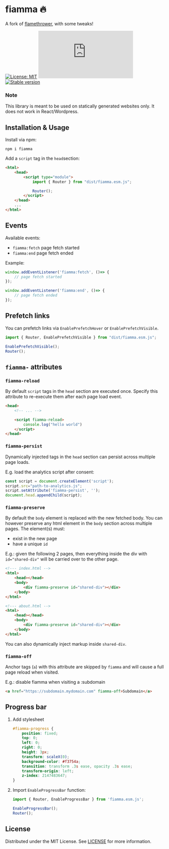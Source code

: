 # fiamma 🔥
A fork of [flamethrower](https://github.com/fireship-io/flamethrower), with some tweaks!

[![License: MIT](https://img.shields.io/badge/License-MIT-green.svg)](https://opensource.org/licenses/MIT)
![Size](https://img.shields.io/github/size/orestbida/fiamma/dist/fiamma.esm.js)
[![Stable version](https://img.shields.io/github/v/release/orestbida/fiamma)](https://github.com/orestbida/fiamma/releases)


### Note
This library is meant to be used on statically generated websites only. It does not work in React/Wordpress.

## Installation & Usage
Install via npm:
```
npm i fiamma
```

Add a `script` tag in the `head`section:
```html
<html>
    <head>
        <script type="module">
            import { Router } from "dist/fiamma.esm.js";

            Router();
        </script>
    </head>
    ...
</html>
```

## Events
Available events:

* `fiamma:fetch` page fetch started
* `fiamma:end` page fetch ended

Example:
```javascript
window.addEventListener('fiamma:fetch', ()=> {
    // page fetch started
});

window.addEventListener('fiamma:end', ()=> {
    // page fetch ended
});
```

## Prefetch links
You can prefetch links via `EnablePrefetchHover` or `EnablePrefetchVisible`.

```javascript
import { Router, EnablePrefetchVisible } from "dist/fiamma.esm.js";

EnablePrefetchVisible();
Router();
```

## `fiamma-` attributes

### `fiamma-reload`

By default `script` tags in the `head` section are executed once.
Specify this attribute to re-execute them after each page load event.

```html
<head>
    <!-- ... -->

    <script fiamma-reload>
        console.log("hello world")
    </script>
</head>
```

### `fiamma-persist`

Dynamically injected tags in the `head` section can persist across multiple page loads.

E.g. load the analytics script after consent:

```javascript
const script = document.createElement('script');
script.src="path-to-analytics.js";
script.setAttribute('fiamma-persist', '');
document.head.appendChild(script);
```

### `fiamma-preserve`
By default the `body` element is replaced with the new fetched body. You can however preserve any html element in the `body` section across multiple pages. The element(s) must:

* exist in the new page
* have a unique `id`

E.g.: given the following 2 pages, then everything inside the div with `id="shared-div"` will be carried over to the other page.

```html
<!--- index.html -->
<html>
    <head></head>
    <body>
        <div fiamma-preserve id="shared-div"></div>
    </body>
</html>
```

```html
<!--- about.html -->
<html>
    <head></head>
    <body>
        <div fiamma-preserve id="shared-div"></div>
    </body>
</html>
```

You can also dynamically inject markup inside `shared-div`.

### `fiamma-off`

Anchor tags (`a`) with this attribute are skipped by `fiamma` and will cause a full page reload when visited.

E.g.: disable fiamma when visiting a :subdomain
```html
<a href="https://subdomain.mydomain.com" fiamma-off>Subdomain</a>
```

## Progress bar

1. Add stylesheet

    ```css
    #fiamma-progress {
        position: fixed;
        top: 0;
        left: 0;
        right: 0;
        height: 3px;
        transform: scaleX(0);
        background-color: #f3754a;
        transition: transform .3s ease, opacity .3s ease;
        transform-origin: left;
        z-index: 2147483647;
    }
    ```
2. Import `EnableProgressBar` function:

    ```javascript
    import { Router, EnableProgressBar } from 'fiamma.esm.js';

    EnableProgressBar();
    Router();
    ```

## License
Distributed under the MIT License. See [LICENSE](/LICENSE.md) for more information.
